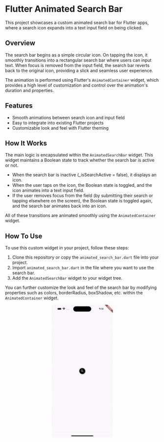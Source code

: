 # Flutter Animated Search Bar

This project showcases a custom animated search bar for Flutter apps, where a search icon expands into a text input field on being clicked.

## Overview

The search bar begins as a simple circular icon. On tapping the icon, it smoothly transitions into a rectangular search bar where users can input text. When focus is removed from the input field, the search bar reverts back to the original icon, providing a slick and seamless user experience.

The animation is performed using Flutter's `AnimatedContainer` widget, which provides a high level of customization and control over the animation's duration and properties.

## Features

- Smooth animations between search icon and input field
- Easy to integrate into existing Flutter projects
- Customizable look and feel with Flutter theming

## How It Works

The main logic is encapsulated within the `AnimatedSearchBar` widget. This widget maintains a Boolean state to track whether the search bar is active or not. 

- When the search bar is inactive (_isSearchActive = false), it displays an icon.
- When the user taps on the icon, the Boolean state is toggled, and the icon animates into a text input field.
- If the user removes focus from the field (by submitting their search or tapping elsewhere on the screen), the Boolean state is toggled again, and the search bar animates back into an icon.

All of these transitions are animated smoothly using the `AnimatedContainer` widget.

## How To Use

To use this custom widget in your project, follow these steps:

1. Clone this repository or copy the `animated_search_bar.dart` file into your project.
2. Import `animated_search_bar.dart` in the file where you want to use the search bar.
3. Add the `AnimatedSearchBar` widget to your widget tree. 

You can further customize the look and feel of the search bar by modifying properties such as colors, borderRadius, boxShadow, etc. within the `AnimatedContainer` widget.

<p align="center">
  <img src="./ezgif.com-video-to-gif.gif" width="200">
</p>

